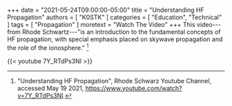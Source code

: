 +++
date = "2021-05-24T09:00:00-05:00"
title = "Understanding HF Propagation"
authors = [ "K0STK" ]
categories = [ "Education", "Technical" ]
tags = [ "Propagation" ]
moretext = "Watch The Video"
+++
This video---from Rhode Schwartz---"is an introduction to the fundamental concepts
of HF propagation, with special emphasis placed on skywave propagation and the
role of the ionosphere." [^1]

[^1]: "Understanding HF Propagation", Rhode Schwarz Youtube Channel, accessed May 19 2021, https://www.youtube.com/watch?v=7Y_RTdPs3NI.

<!--more-->

{{< youtube 7Y_RTdPs3NI >}}
